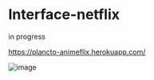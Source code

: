 # Interface-netflix
 
in progress

https://plancto-animeflix.herokuapp.com/


![image](https://user-images.githubusercontent.com/63824002/166113549-0a821ac2-c4d1-499e-803e-cae72f6eca30.png)

